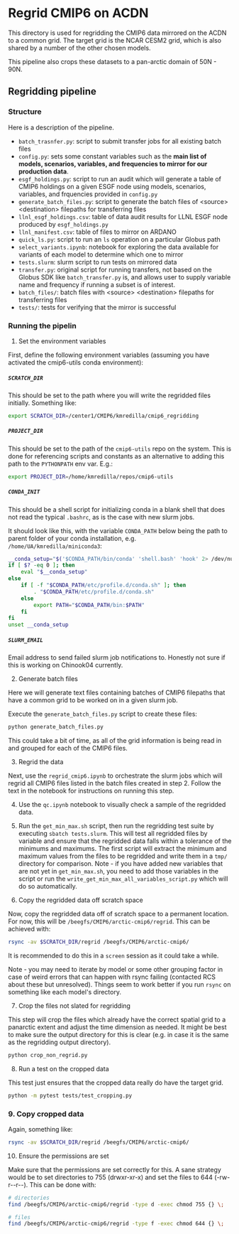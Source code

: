 # Regrid CMIP6 on ACDN

This directory is used for regridding the CMIP6 data mirrored on the ACDN to a common grid. The target grid is the NCAR CESM2 grid, which is also shared by a number of the other chosen models.

This pipeline also crops these datasets to a pan-arctic domain of 50N - 90N. 

## Regridding pipeline

### Structure

Here is a description of the pipeline.

* `batch_trasnfer.py`: script to submit transfer jobs for all existing batch files
* `config.py`: sets some constant variables such as the **main list of models, scenarios, variables, and frequencies to mirror for our production data**.
* `esgf_holdings.py`: script to run an audit which will generate a table of CMIP6 holdings on a given ESGF node using models, scenarios, variables, and frquencies provided in `config.py`
* `generate_batch_files.py`: script to generate the batch files of \<source> \<destination> filepaths for transferring files
* `llnl_esgf_holdings.csv`: table of data audit results for LLNL ESGF node produced by `esgf_holdings.py`
* `llnl_manifest.csv`: table of files to mirror on ARDANO
* `quick_ls.py`: script to run an `ls` operation on a particular Globus path
* `select_variants.ipynb`: notebook for exploring the data available for variants of each model to determine which one to mirror
* `tests.slurm`: slurm script to run tests on mirrored data
* `transfer.py`: original script for running transfers, not based on the Globus SDK like `batch_transfer.py` is, and allows user to supply variable name and frequency if running a subset is of interest. 
* `batch_files/`: batch files with \<source> \<destination> filepaths for transferring files
* `tests/`: tests for verifying that the mirror is successful

### Running the pipelin

1. Set the environment variables

First, define the following environment variables (assuming you have activated the cmip6-utils conda environment):

##### `SCRATCH_DIR`

This should be set to the path where you will write the regridded files initially. Something like:

```sh
export SCRATCH_DIR=/center1/CMIP6/kmredilla/cmip6_regridding
```

##### `PROJECT_DIR`

This should be set to the path of the `cmip6-utils` repo on the system. This is done for referencing scripts and constants as an alternative to adding this path to the `PYTHONPATH` env var. E.g.:

```sh
export PROJECT_DIR=/home/kmredilla/repos/cmip6-utils
``` 

##### `CONDA_INIT`

This should be a shell script for initializing conda in a blank shell that does not read the typical `.bashrc`, as is the case with new slurm jobs.

It should look like this, with the variable `CONDA_PATH` below being the path to parent folder of your conda installation, e.g. `/home/UA/kmredilla/miniconda3`:

```sh
__conda_setup="$('$CONDA_PATH/bin/conda' 'shell.bash' 'hook' 2> /dev/null)"
if [ $? -eq 0 ]; then
    eval "$__conda_setup"
else
    if [ -f "$CONDA_PATH/etc/profile.d/conda.sh" ]; then
        . "$CONDA_PATH/etc/profile.d/conda.sh"
    else
        export PATH="$CONDA_PATH/bin:$PATH"
    fi
fi
unset __conda_setup
```

##### `SLURM_EMAIL`

Email address to send failed slurm job notifications to. Honestly not sure if this is working on Chinook04 currently.

2. Generate batch files

Here we will generate text files containing batches of CMIP6 filepaths that have a common grid to be worked on in a given slurm job. 

Execute the `generate_batch_files.py` script to create these files:

```sh
python generate_batch_files.py
```

This could take a bit of time, as all of the grid information is being read in and grouped for each of the CMIP6 files. 

3. Regrid the data

Next, use the `regrid_cmip6.ipynb` to orchestrate the slurm jobs which will regrid all CMIP6 files listed in the batch files created in step 2. Follow the text in the notebook for instructions on running this step. 

4. Use the `qc.ipynb` notebook to visually check a sample of the regridded data.

5. Run the `get_min_max.sh` script, then run the regridding test suite by executing `sbatch tests.slurm`. This will test all regridded files by variable and ensure that the regridded data falls within a tolerance of the minimums and maximums. The first script will extract the minimum and maximum values from the files to be regridded and write them in a `tmp/` directory for comparison. Note - if you have added new variables that are not yet in `get_min_max.sh`, you need to add those variables in the script or run the `write_get_min_max_all_variables_script.py` which will do so automatically.

6. Copy the regridded data off scratch space

Now, copy the regridded data off of scratch space to a permanent location. For now, this will be `/beegfs/CMIP6/arctic-cmip6/regrid`. This can be achieved with:

```sh
rsync -av $SCRATCH_DIR/regrid /beegfs/CMIP6/arctic-cmip6/
```

It is recommended to do this in a `screen` session as it could take a while. 

Note - you may need to iterate by model or some other grouping factor in case of weird errors that can happen with rsync failing (contacted RCS about these but unresolved). Things seem to work better if you run `rsync` on something like each model's directory. 

7. Crop the files not slated for regridding

This step will crop the files which already have the correct spatial grid to a panarctic extent and adjust the time dimension as needed.
It might be best to make sure the output directory for this is clear (e.g. in case it is the same as the regridding output directory).

```sh
python crop_non_regrid.py
```

8. Run a test on the cropped data

This test just ensures that the cropped data really do have the target grid. 

```sh
python -m pytest tests/test_cropping.py
```

### 9. Copy cropped data

Again, something like:

```sh
rsync -av $SCRATCH_DIR/regrid /beegfs/CMIP6/arctic-cmip6/
```

10. Ensure the permissions are set

Make sure that the permissions are set correctly for this. A sane strategy would be to set directories to 755 (drwxr-xr-x) and set the files to 644 (-rw-r--r--). This can be done with:

```sh
# directories
find /beegfs/CMIP6/arctic-cmip6/regrid -type d -exec chmod 755 {} \;

# files
find /beegfs/CMIP6/arctic-cmip6/regrid -type f -exec chmod 644 {} \;
```
